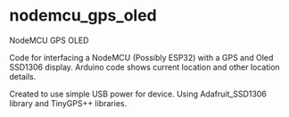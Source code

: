# nodemcu_gps_oled
NodeMCU GPS OLED

Code for interfacing a NodeMCU (Possibly ESP32) with a GPS and Oled SSD1306 display.
Arduino code shows current location and other location details.

Created to use simple USB power for device.
Using Adafruit_SSD1306 library and TinyGPS++ libraries.
